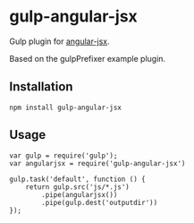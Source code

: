 # gulp-angular-jsx
Gulp plugin for [angular-jsx](https://www.github.com/thesam/angular-jsx).

Based on the gulpPrefixer example plugin.
## Installation
```
npm install gulp-angular-jsx
```
## Usage
```
var gulp = require('gulp');
var angularjsx = require('gulp-angular-jsx')

gulp.task('default', function () {
    return gulp.src('js/*.js')
        .pipe(angularjsx())
        .pipe(gulp.dest('outputdir'))
});
```
